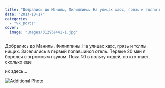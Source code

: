 ```yaml
---
title: "Добрались до Манилы, Филиппины. На улицах хаос, грязь и толпы нищих. Заселились в первый попавшийся..."
date: "2013-10-17"
categories: 
  - "vk_posts"
cover:
  image: "images/312958441-1.jpg"
---
```


Добрались до Манилы, Филиппины. На улицах хаос, грязь и толпы нищих. Заселились в первый попавшийся отель. Первые 20 мин я боролся с огромным пауком. Пока 1:0 в пользу людей, но кто знает, сколько еще

<!--more--> их здесь...

![Additional Photo](https://vodpop.ru/wp-content/uploads/2023/07/312958442-1.jpg)
